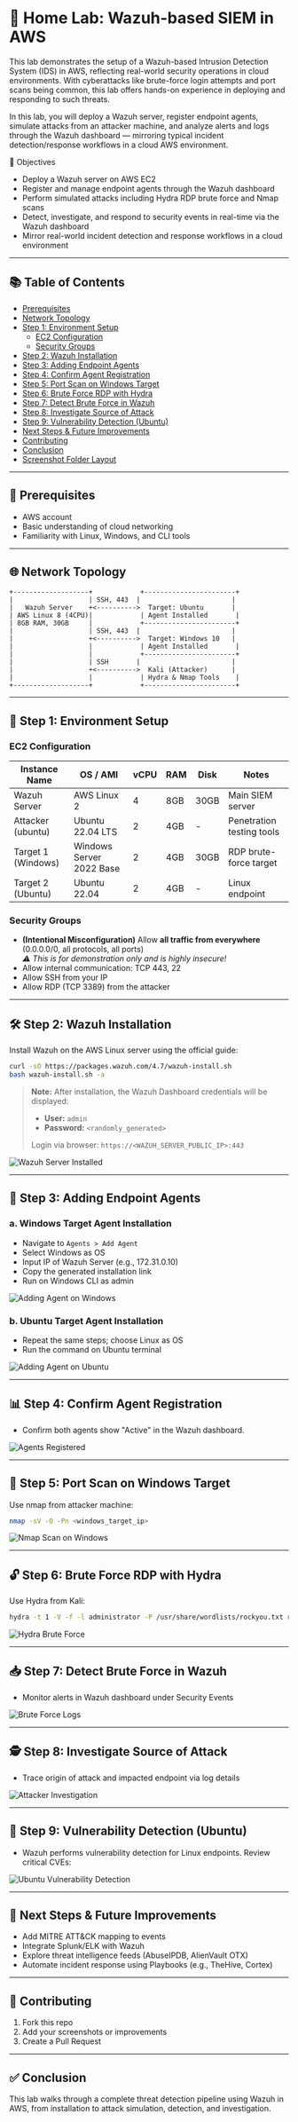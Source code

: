 # 🧠 Home Lab: Wazuh-based SIEM in AWS

This lab demonstrates the setup of a Wazuh-based Intrusion Detection System (IDS) in AWS, reflecting real-world security operations in cloud environments. With cyberattacks like brute-force login attempts and port scans being common, this lab offers hands-on experience in deploying and responding to such threats.

In this lab, you will deploy a Wazuh server, register endpoint agents, simulate attacks from an attacker machine, and analyze alerts and logs through the Wazuh dashboard — mirroring typical incident detection/response workflows in a cloud AWS environment.

🎯 Objectives
- Deploy a Wazuh server on AWS EC2
- Register and manage endpoint agents through the Wazuh dashboard
- Perform simulated attacks including Hydra RDP brute force and Nmap scans
- Detect, investigate, and respond to security events in real-time via the Wazuh dashboard
- Mirror real-world incident detection and response workflows in a cloud environment

---

## 📚 Table of Contents

- [Prerequisites](#-prerequisites)
- [Network Topology](#-network-topology)
- [Step 1: Environment Setup](#-step-1-environment-setup)
  - [EC2 Configuration](#ec2-configuration)
  - [Security Groups](#security-groups)
- [Step 2: Wazuh Installation](#-step-2-wazuh-installation)
- [Step 3: Adding Endpoint Agents](#-step-3-adding-endpoint-agents)
- [Step 4: Confirm Agent Registration](#-step-4-confirm-agent-registration)
- [Step 5: Port Scan on Windows Target](#-step-5-port-scan-on-windows-target)
- [Step 6: Brute Force RDP with Hydra](#-step-6-brute-force-rdp-with-hydra)
- [Step 7: Detect Brute Force in Wazuh](#-step-7-detect-brute-force-in-wazuh)
- [Step 8: Investigate Source of Attack](#-step-8-investigate-source-of-attack)
- [Step 9: Vulnerability Detection (Ubuntu)](#-step-9-vulnerability-detection-ubuntu)
- [Next Steps & Future Improvements](#-next-steps--future-improvements)
- [Contributing](#-contributing)
- [Conclusion](#-conclusion)
- [Screenshot Folder Layout](#-screenshot-folder-layout)

---

## 📌 Prerequisites

- AWS account
- Basic understanding of cloud networking
- Familiarity with Linux, Windows, and CLI tools

---

## 🌐 Network Topology

```
+-------------------+            +-----------------------+
|                   | SSH, 443  |                       |
|   Wazuh Server    +<---------->  Target: Ubuntu       |
| AWS Linux 8 (4CPU)|            | Agent Installed       |
| 8GB RAM, 30GB     |            +-----------------------+
|                   | SSH, 443  |                       |
|                   +<---------->  Target: Windows 10   |
|                   |            | Agent Installed       |
|                   |            +-----------------------+
|                   | SSH       |                       |
|                   +<---------->  Kali (Attacker)      |
|                   |            | Hydra & Nmap Tools    |
+-------------------+            +-----------------------+
```

---

## 🚀 Step 1: Environment Setup

### EC2 Configuration

| Instance Name      | OS / AMI                 | vCPU | RAM  | Disk | Notes                     |
|--------------------|--------------------------|------|------|------|---------------------------|
| Wazuh Server       | AWS Linux 2              | 4    | 8GB  | 30GB | Main SIEM server          |
| Attacker (ubuntu)  | Ubuntu 22.04 LTS         | 2    | 4GB  |  -   | Penetration testing tools |
| Target 1 (Windows) | Windows Server 2022 Base | 2    | 4GB  | 30GB | RDP brute-force target    |
| Target 2 (Ubuntu)  | Ubuntu 22.04             | 2    | 4GB  |  -   | Linux endpoint            |

### Security Groups

- **(Intentional Misconfiguration)** Allow **all traffic from everywhere** (0.0.0.0/0, all protocols, all ports)  
  _⚠️ This is for demonstration only and is highly insecure!_
- Allow internal communication: TCP 443, 22
- Allow SSH from your IP
- Allow RDP (TCP 3389) from the attacker

---

## 🛠️ Step 2: Wazuh Installation

Install Wazuh on the AWS Linux server using the official guide:

```bash
curl -sO https://packages.wazuh.com/4.7/wazuh-install.sh
bash wazuh-install.sh -a
```

> **Note:** After installation, the Wazuh Dashboard credentials will be displayed:
> - **User:** `admin`
> - **Password:** `<randomly_generated>`
>
> Login via browser: `https://<WAZUH_SERVER_PUBLIC_IP>:443`

![Wazuh Server Installed](Output/wazuh_installation.jpg)

---

## 🎯 Step 3: Adding Endpoint Agents

### a. Windows Target Agent Installation

- Navigate to `Agents > Add Agent`
- Select Windows as OS
- Input IP of Wazuh Server (e.g., 172.31.0.10)
- Copy the generated installation link
- Run on Windows CLI as admin

![Adding Agent on Windows](https://github.com/fakowajo123/Home-Lab-SIEM-using-Wazuh/blob/main/Output/Adding%20agents%20via%20CLI%202.jpg)

### b. Ubuntu Target Agent Installation

- Repeat the same steps; choose Linux as OS
- Run the command on Ubuntu terminal

![Adding Agent on Ubuntu](https://github.com/fakowajo123/Home-Lab-SIEM-using-Wazuh/blob/main/Output/Adding%20agent%20via%20CLI%201.jpg)

---

## 📊 Step 4: Confirm Agent Registration

- Confirm both agents show "Active" in the Wazuh dashboard.

![Agents Registered](https://github.com/fakowajo123/Home-Lab-SIEM-using-Wazuh/blob/main/Output/Agents%20visible%20dashboard.jpg)

---

## 🔎 Step 5: Port Scan on Windows Target

Use nmap from attacker machine:

```bash
nmap -sV -O -Pn <windows_target_ip>
```

![Nmap Scan on Windows](https://github.com/fakowajo123/Home-Lab-SIEM-using-Wazuh/blob/main/Output/Nmap%20scan_windows.jpg)

---

## 🔓 Step 6: Brute Force RDP with Hydra

Use Hydra from Kali:

```bash
hydra -t 1 -V -f -l administrator -P /usr/share/wordlists/rockyou.txt rdp://<windows_target_ip>
```

![Hydra Brute Force](https://github.com/fakowajo123/Home-Lab-SIEM-using-Wazuh/blob/main/Output/Hydra%20bruteforce.jpg)

---

## 📥 Step 7: Detect Brute Force in Wazuh

- Monitor alerts in Wazuh dashboard under Security Events

![Brute Force Logs](https://github.com/fakowajo123/Home-Lab-SIEM-using-Wazuh/blob/main/Output/bruteforce_log_wazuh.jpg)

---

## 🕵️ Step 8: Investigate Source of Attack

- Trace origin of attack and impacted endpoint via log details

![Attacker Investigation](https://github.com/fakowajo123/Home-Lab-SIEM-using-Wazuh/blob/main/Output/Attcker%20Investigation.jpg)

---

## 🩻 Step 9: Vulnerability Detection (Ubuntu)

- Wazuh performs vulnerability detection for Linux endpoints. Review critical CVEs:

![Ubuntu Vulnerability Detection](https://github.com/fakowajo123/Home-Lab-SIEM-using-Wazuh/blob/main/Output/Ubuntu_vulnerabilities.jpg)

---

## 🚀 Next Steps & Future Improvements

- Add MITRE ATT&CK mapping to events
- Integrate Splunk/ELK with Wazuh
- Explore threat intelligence feeds (AbuseIPDB, AlienVault OTX)
- Automate incident response using Playbooks (e.g., TheHive, Cortex)

---

## 🤝 Contributing

1. Fork this repo
2. Add your screenshots or improvements
3. Create a Pull Request

---

## ✅ Conclusion

This lab walks through a complete threat detection pipeline using Wazuh in AWS, from installation to attack simulation, detection, and investigation.
